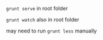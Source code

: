 `grunt serve` in root folder

`grunt watch` also in root folder

may need to run `grunt less` manually
